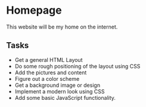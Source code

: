 # Homepage

 This website will be my home on the internet.

## Tasks

- Get a general HTML Layout
- Do some rough positioning of the layout using CSS
- Add the pictures and content
- Figure out a color scheme
- Get a background image or design
- Implement a modern look using CSS
- Add some basic JavaScript functionality.
